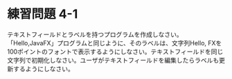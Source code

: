 # 練習問題 4-1

テキストフィールドとラベルを持つプログラムを作成しなさい。「Hello,JavaFX」プログラムと同じように、そのラベルは、文字列Hello, FXを100ポイントのフォントで表示するようにしなさい。テキストフィールドを同じ文字列で初期化しなさい。ユーザがテキストフィールドを編集したらラベルも更新するようにしなさい。
